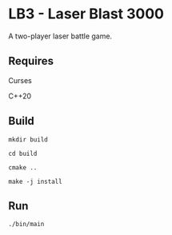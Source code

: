 # LB3 - Laser Blast 3000

A two-player laser battle game.
## Requires

Curses

C++20
## Build

`mkdir build`

`cd build `

`cmake ..`

`make -j install`

## Run

`./bin/main`

